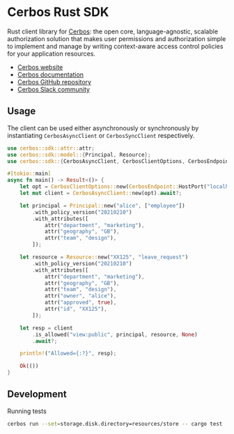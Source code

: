# Cerbos Rust SDK

Rust client library for [Cerbos](https://cerbos.dev): the open core, language-agnostic, scalable authorization solution that makes user permissions and authorization simple to implement and manage by writing context-aware access control policies for your application resources.

* [Cerbos website](https://cerbos.dev)
* [Cerbos documentation](https://docs.cerbos.dev)
* [Cerbos GitHub repository](https://github.com/cerbos/cerbos)
* [Cerbos Slack community](http://go.cerbos.io/slack)


## Usage

The client can be used either asynchronously or synchronously by instantiating `CerbosAsyncClient`
or `CerbosSyncClient` respectively.


```rust
use cerbos::sdk::attr::attr;
use cerbos::sdk::model::{Principal, Resource};
use cerbos::sdk::{CerbosAsyncClient, CerbosClientOptions, CerbosEndpoint, Result};

#[tokio::main]
async fn main() -> Result<()> {
    let opt = CerbosClientOptions::new(CerbosEndpoint::HostPort("localhost", 3593));
    let mut client = CerbosAsyncClient::new(opt).await?;

    let principal = Principal::new("alice", ["employee"])
        .with_policy_version("20210210")
        .with_attributes([
            attr("department", "marketing"),
            attr("geography", "GB"),
            attr("team", "design"),
        ]);

    let resource = Resource::new("XX125", "leave_request")
        .with_policy_version("20210210")
        .with_attributes([
            attr("department", "marketing"),
            attr("geography", "GB"),
            attr("team", "design"),
            attr("owner", "alice"),
            attr("approved", true),
            attr("id", "XX125"),
        ]);

    let resp = client
        .is_allowed("view:public", principal, resource, None)
        .await?;

    println!("Allowed={:?}", resp);

    Ok(())
}

```

## Development

Running tests

```sh
cerbos run --set=storage.disk.directory=resources/store -- cargo test
```
